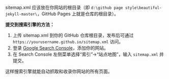 sitemap.xml 应该放在你网站的根目录（即 `d:\github page style\beautiful-jekyll-master\`，GitHub Pages 上就是仓库的根目录）。

**提交到搜索引擎的方法：**
1. 上传 sitemap.xml 到你的 GitHub 仓库根目录，发布后可通过 `https://yourusername.github.io/sitemap.xml` 访问。
2. 登录 [Google Search Console](https://search.google.com/search-console/about)，添加你的网站。
3. 在 Search Console 左侧菜单选择“索引”→“站点地图”，输入 `sitemap.xml` 并提交。

这样搜索引擎就能自动抓取和收录你网站的所有页面。